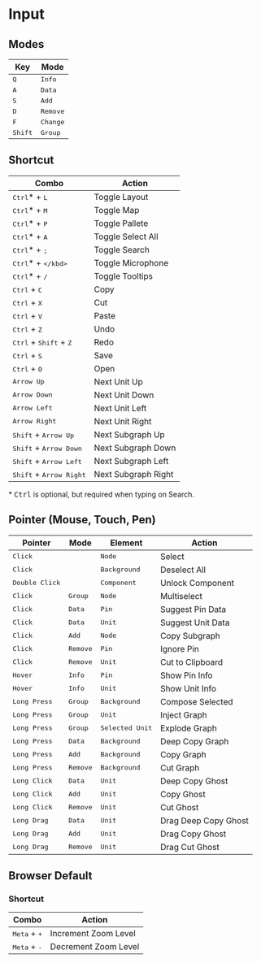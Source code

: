 # Input

## Modes

| Key              | Mode              |
| ---------------- | ----------------- |
| <kbd>Q</kbd>     | <kbd>Info</kbd>   |
| <kbd>A</kbd>     | <kbd>Data</kbd>   |
| <kbd>S</kbd>     | <kbd>Add</kbd>    |
| <kbd>D</kbd>     | <kbd>Remove</kbd> |
| <kbd>F</kbd>     | <kbd>Change</kbd> |
| <kbd>Shift</kbd> | <kbd>Group</kbd>  |

## Shortcut

| Combo                                             | Action              |
| ------------------------------------------------- | ------------------- |
| <kbd>Ctrl</kbd>\* + <kbd>L</kbd>                  | Toggle Layout       |
| <kbd>Ctrl</kbd>\* + <kbd>M</kbd>                  | Toggle Map          |
| <kbd>Ctrl</kbd>\* + <kbd>P</kbd>                  | Toggle Pallete      |
| <kbd>Ctrl</kbd>\* + <kbd>A</kbd>                  | Toggle Select All   |
| <kbd>Ctrl</kbd>\* + <kbd>;</kbd>                  | Toggle Search       |
| <kbd>Ctrl</kbd>\* + <kbd>\</kbd>                  | Toggle Microphone   |
| <kbd>Ctrl</kbd>\* + <kbd>/</kbd>                  | Toggle Tooltips     |
| <kbd>Ctrl</kbd> + <kbd>C</kbd>                    | Copy                |
| <kbd>Ctrl</kbd> + <kbd>X</kbd>                    | Cut                 |
| <kbd>Ctrl</kbd> + <kbd>V</kbd>                    | Paste               |
| <kbd>Ctrl</kbd> + <kbd>Z</kbd>                    | Undo                |
| <kbd>Ctrl</kbd> + <kbd>Shift</kbd> + <kbd>Z</kbd> | Redo                |
| <kbd>Ctrl</kbd> + <kbd>S</kbd>                    | Save                |
| <kbd>Ctrl</kbd> + <kbd>O</kbd>                    | Open                |
| <kbd>Arrow Up</kbd>                               | Next Unit Up        |
| <kbd>Arrow Down</kbd>                             | Next Unit Down      |
| <kbd>Arrow Left</kbd>                             | Next Unit Left      |
| <kbd>Arrow Right</kbd>                            | Next Unit Right     |
| <kbd>Shift</kbd> + <kbd>Arrow Up</kbd>            | Next Subgraph Up    |
| <kbd>Shift</kbd> + <kbd>Arrow Down</kbd>          | Next Subgraph Down  |
| <kbd>Shift</kbd> + <kbd>Arrow Left</kbd>          | Next Subgraph Left  |
| <kbd>Shift</kbd> + <kbd>Arrow Right</kbd>         | Next Subgraph Right |

\* <kbd>Ctrl</kbd> is optional, but required when typing on Search.

## Pointer (Mouse, Touch, Pen)

| Pointer                 | Mode              | Element                  | Action               |
| ----------------------- | ----------------- | ------------------------ | -------------------- |
| <kbd>Click</kbd>        |                   | <kbd>Node</kbd>          | Select               |
| <kbd>Click</kbd>        |                   | <kbd>Background</kbd>    | Deselect All         |
| <kbd>Double Click</kbd> |                   | <kbd>Component</kbd>     | Unlock Component     |
| <kbd>Click</kbd>        | <kbd>Group</kbd>  | <kbd>Node</kbd>          | Multiselect          |
| <kbd>Click</kbd>        | <kbd>Data</kbd>   | <kbd>Pin</kbd>           | Suggest Pin Data     |
| <kbd>Click</kbd>        | <kbd>Data</kbd>   | <kbd>Unit</kbd>          | Suggest Unit Data    |
| <kbd>Click</kbd>        | <kbd>Add</kbd>    | <kbd>Node</kbd>          | Copy Subgraph        |
| <kbd>Click</kbd>        | <kbd>Remove</kbd> | <kbd>Pin</kbd>           | Ignore Pin           |
| <kbd>Click</kbd>        | <kbd>Remove</kbd> | <kbd>Unit</kbd>          | Cut to Clipboard     |
| <kbd>Hover</kbd>        | <kbd>Info</kbd>   | <kbd>Pin</kbd>           | Show Pin Info        |
| <kbd>Hover</kbd>        | <kbd>Info</kbd>   | <kbd>Unit</kbd>          | Show Unit Info       |
| <kbd>Long Press</kbd>   | <kbd>Group</kbd>  | <kbd>Background</kbd>    | Compose Selected     |
| <kbd>Long Press</kbd>   | <kbd>Group</kbd>  | <kbd>Unit</kbd>          | Inject Graph         |
| <kbd>Long Press</kbd>   | <kbd>Group</kbd>  | <kbd>Selected Unit</kbd> | Explode Graph        |
| <kbd>Long Press</kbd>   | <kbd>Data</kbd>   | <kbd>Background</kbd>    | Deep Copy Graph      |
| <kbd>Long Press</kbd>   | <kbd>Add</kbd>    | <kbd>Background</kbd>    | Copy Graph           |
| <kbd>Long Press</kbd>   | <kbd>Remove</kbd> | <kbd>Background</kbd>    | Cut Graph            |
| <kbd>Long Click</kbd>   | <kbd>Data</kbd>   | <kbd>Unit</kbd>          | Deep Copy Ghost      |
| <kbd>Long Click</kbd>   | <kbd>Add</kbd>    | <kbd>Unit</kbd>          | Copy Ghost           |
| <kbd>Long Click</kbd>   | <kbd>Remove</kbd> | <kbd>Unit</kbd>          | Cut Ghost            |
| <kbd>Long Drag</kbd>    | <kbd>Data</kbd>   | <kbd>Unit</kbd>          | Drag Deep Copy Ghost |
| <kbd>Long Drag</kbd>    | <kbd>Add</kbd>    | <kbd>Unit</kbd>          | Drag Copy Ghost      |
| <kbd>Long Drag</kbd>    | <kbd>Remove</kbd> | <kbd>Unit</kbd>          | Drag Cut Ghost       |

## Browser Default

### Shortcut

| Combo                          | Action               |
| ------------------------------ | -------------------- |
| <kbd>Meta</kbd> + <kbd>+</kbd> | Increment Zoom Level |
| <kbd>Meta</kbd> + <kbd>-</kbd> | Decrement Zoom Level |

